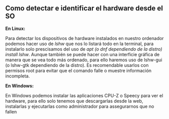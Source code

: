 ## Como detectar e identificar el hardware desde el SO

**En Linux:**

Para detectar los dispositivos de hardware instalados en nuestro ordenador podemos hacer uso de *lshw* que nos lo listará todo en la terminal, para instalarlo solo prescisamos del uso de *apt (o dnf dependiendo de la distro) install lshw*. Aunque también se puede hacer con una interficie gráfica de manera que se vea todo más ordenado, para ello haremos uso de lshw-gui (o lshw-gtk dependiendo de la distro). Es recomendable usarlos con permisos root para evitar que el comando falle o muestre información incompleta.

**En Windows:**

En Windows podemos instalar las aplicaciones CPU-Z o Speecy para ver el hardware, para ello solo tenemos que descargarlas desde la web, instalarlas y ejecutarlas como administrador para assegurarnos que no fallen
